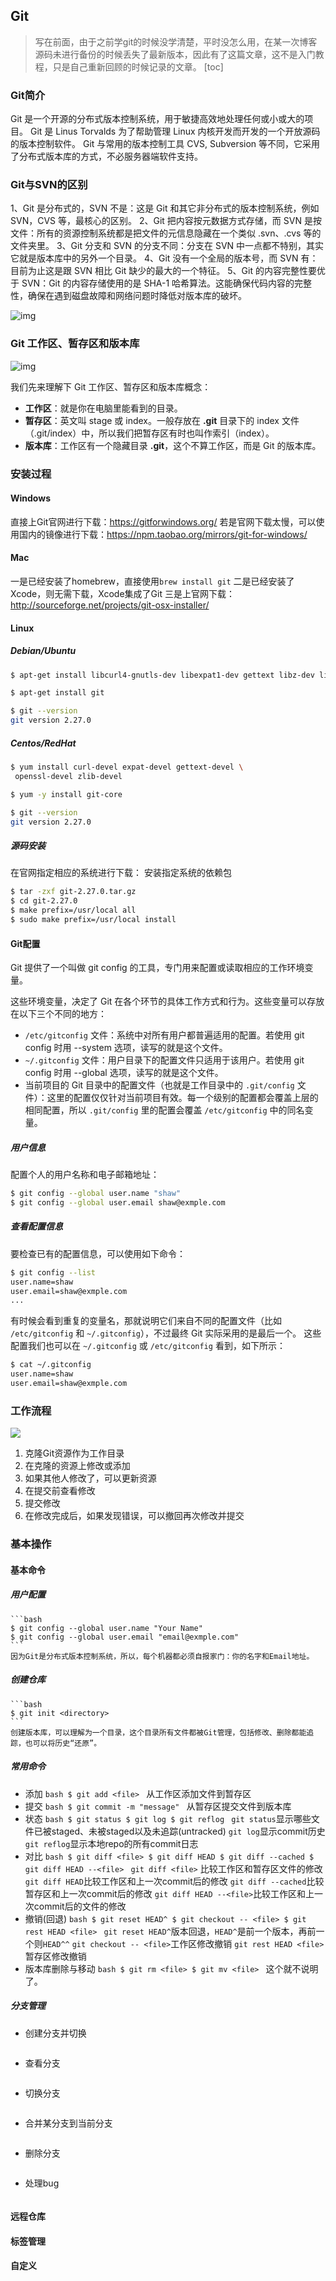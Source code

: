 ## Git
>写在前面，由于之前学git的时候没学清楚，平时没怎么用，在某一次博客源码未进行备份的时候丢失了最新版本，因此有了这篇文章，这不是入门教程，只是自己重新回顾的时候记录的文章。
[toc]
### Git简介
Git 是一个开源的分布式版本控制系统，用于敏捷高效地处理任何或小或大的项目。
Git 是 Linus Torvalds 为了帮助管理 Linux 内核开发而开发的一个开放源码的版本控制软件。
Git 与常用的版本控制工具 CVS, Subversion 等不同，它采用了分布式版本库的方式，不必服务器端软件支持。

### Git与SVN的区别
1、Git 是分布式的，SVN 不是：这是 Git 和其它非分布式的版本控制系统，例如 SVN，CVS 等，最核心的区别。
2、Git 把内容按元数据方式存储，而 SVN 是按文件：所有的资源控制系统都是把文件的元信息隐藏在一个类似 .svn、.cvs 等的文件夹里。
3、Git 分支和 SVN 的分支不同：分支在 SVN 中一点都不特别，其实它就是版本库中的另外一个目录。
4、Git 没有一个全局的版本号，而 SVN 有：目前为止这是跟 SVN 相比 Git 缺少的最大的一个特征。
5、Git 的内容完整性要优于 SVN：Git 的内容存储使用的是 SHA-1 哈希算法。这能确保代码内容的完整性，确保在遇到磁盘故障和网络问题时降低对版本库的破坏。

![img](https://raw.githubusercontent.com/shaw991231/img/master/PICimg/git-process.png)

### Git 工作区、暂存区和版本库

![img](https://raw.githubusercontent.com/shaw991231/img/master/PICimg/1352126739_7909.jpg)

我们先来理解下 Git 工作区、暂存区和版本库概念：
- **工作区**：就是你在电脑里能看到的目录。
- **暂存区**：英文叫 stage 或 index。一般存放在 **.git** 目录下的 index 文件（.git/index）中，所以我们把暂存区有时也叫作索引（index）。
- **版本库**：工作区有一个隐藏目录 **.git**，这个不算工作区，而是 Git 的版本库。

### 安装过程

#### Windows
直接上Git官网进行下载：https://gitforwindows.org/
若是官网下载太慢，可以使用国内的镜像进行下载：https://npm.taobao.org/mirrors/git-for-windows/

#### Mac
一是已经安装了homebrew，直接使用`brew install git`
二是已经安装了Xcode，则无需下载，Xcode集成了Git
三是上官网下载：http://sourceforge.net/projects/git-osx-installer/

#### Linux

##### Debian/Ubuntu
```bash
$ apt-get install libcurl4-gnutls-dev libexpat1-dev gettext libz-dev libssl-dev

$ apt-get install git

$ git --version
git version 2.27.0
```

##### Centos/RedHat
```bash
$ yum install curl-devel expat-devel gettext-devel \
 openssl-devel zlib-devel

$ yum -y install git-core

$ git --version
git version 2.27.0
```

##### 源码安装
在官网指定相应的系统进行下载：
安装指定系统的依赖包
```bash
$ tar -zxf git-2.27.0.tar.gz
$ cd git-2.27.0
$ make prefix=/usr/local all
$ sudo make prefix=/usr/local install
```

#### Git配置
Git 提供了一个叫做 git config 的工具，专门用来配置或读取相应的工作环境变量。

这些环境变量，决定了 Git 在各个环节的具体工作方式和行为。这些变量可以存放在以下三个不同的地方：

- `/etc/gitconfig` 文件：系统中对所有用户都普遍适用的配置。若使用 git config 时用 --system 选项，读写的就是这个文件。 
- `~/.gitconfig` 文件：用户目录下的配置文件只适用于该用户。若使用 git config 时用 --global 选项，读写的就是这个文件。
- 当前项目的 Git 目录中的配置文件（也就是工作目录中的 `.git/config` 文件）：这里的配置仅仅针对当前项目有效。每一个级别的配置都会覆盖上层的相同配置，所以 `.git/config` 里的配置会覆盖 `/etc/gitconfig` 中的同名变量。

##### 用户信息
配置个人的用户名称和电子邮箱地址：
```bash
$ git config --global user.name "shaw"
$ git config --global user.email shaw@exmple.com
```
##### 查看配置信息
要检查已有的配置信息，可以使用如下命令：
```bash
$ git config --list
user.name=shaw
user.email=shaw@exmple.com
...
```
有时候会看到重复的变量名，那就说明它们来自不同的配置文件（比如 `/etc/gitconfig` 和 `~/.gitconfig`），不过最终 Git 实际采用的是最后一个。
这些配置我们也可以在 `~/.gitconfig` 或 `/etc/gitconfig` 看到，如下所示：
```bash
$ cat ~/.gitconfig
user.name=shaw
user.email=shaw@exmple.com
```
### 工作流程
![](https://raw.githubusercontent.com/shaw991231/img/master/PICimg/git.png)
1. 克隆Git资源作为工作目录
2. 在克隆的资源上修改或添加
3. 如果其他人修改了，可以更新资源
4. 在提交前查看修改
5. 提交修改
6. 在修改完成后，如果发现错误，可以撤回再次修改并提交

### 基本操作

#### 基本命令
##### 用户配置
    ```bash
    $ git config --global user.name "Your Name"
    $ git config --global user.email "email@exmple.com"
    ```
    因为Git是分布式版本控制系统，所以，每个机器都必须自报家门：你的名字和Email地址。
##### 创建仓库
    ```bash
    $ git init <directory>
    ```
    创建版本库，可以理解为一个目录，这个目录所有文件都被Git管理，包括修改、删除都能追踪，也可以将历史“还原”。
##### 常用命令
- 添加
        ```bash
        $ git add <file>
        ```
        从工作区添加文件到暂存区
- 提交
        ```bash
        $ git commit -m "message"
        ```
        从暂存区提交文件到版本库
- 状态
        ```bash
        $ git status
        $ git log
        $ git reflog
        ```
        `git status`显示哪些文件已被staged、未被staged以及未追踪(untracked)
        `git log`显示commit历史
        `git reflog`显示本地repo的所有commit日志
- 对比 
        ```bash
        $ git diff <file>
        $ git diff HEAD
        $ git diff --cached
        $ git diff HEAD --<file>
        ```
        `git diff <file>` 比较工作区和暂存区文件的修改
        `git diff HEAD`比较工作区和上一次commit后的修改
        `git diff --cached`比较暂存区和上一次commit后的修改
        `git diff HEAD --<file>`比较工作区和上一次commit后的文件的修改
- 撤销(回退)
        ```bash
        $ git reset HEAD^
        $ git checkout -- <file>
        $ git rest HEAD <file>
        ```
        `git reset HEAD^`版本回退，`HEAD^`是前一个版本，再前一个则`HEAD^^`
        `git checkout -- <file>`工作区修改撤销
        `git rest HEAD <file>`暂存区修改撤销
- 版本库删除与移动
        ```bash
        $ git rm <file>
        $ git mv <file>
        ```
        这个就不说明了。

##### 分支管理
- 创建分支并切换
    ```bash

    ```

- 查看分支
    ```bash
    
    ```

- 切换分支
    ```bash
    
    ```

- 合并某分支到当前分支
    ```bash
    
    ```

- 删除分支
    ```bash
    
    ```

- 处理bug
    ```bash
    
    ```

#### 远程仓库


#### 标签管理


#### 自定义